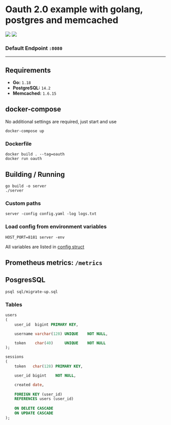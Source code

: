 # Oauth 2.0 example with golang, postgres and memcached

![](https://user-images.githubusercontent.com/61962654/165940093-3998bf66-40e5-47ab-bb8f-a1db112d3df4.png)
![](https://user-images.githubusercontent.com/61962654/165940087-484fac3f-87a3-4769-b225-62121154b136.png)

### Default Endpoint `:8080`

---

## Requirements

* **Go:** `1.18`
* **PostgreSQL:** `14.2`
* **Memcached:** `1.6.15`

## docker-compose

No additional settings are required, just start and use

```shell
docker-compose up
```


### Dockerfile

```shell
docker build . --tag=oauth
docker run oauth
```

## Building / Running

```shell
go build -o server
./server
```

### Custom paths

```shell
server -config config.yaml -log logs.txt
```

### Load config from environment variables

```shell
HOST_PORT=8181 server -env
```

All variables are listed in [config struct](https://github.com/illiafox/go-oauth/blob/master/utils/config/struct.go)

## Prometheus metrics: `/metrics`



## PosgresSQL

```shell
psql sql/migrate-up.sql
```
### Tables

```sql
users
(
    user_id  bigint PRIMARY KEY,

    username varchar(128) UNIQUE    NOT NULL,

    token    char(40)     UNIQUE    NOT NULL
);
```

```sql
sessions
(
    token   char(128) PRIMARY KEY,

    user_id bigint    NOT NULL,

    created date,
    
    FOREIGN KEY (user_id)
    REFERENCES users (user_id)
    
    ON DELETE CASCADE
    ON UPDATE CASCADE
);
```